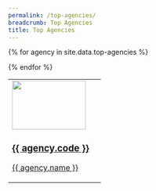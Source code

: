 ```yaml
---
permalink: /top-agencies/
breadcrumb: Top Agencies
title: Top Agencies
---
```


<div class="block-grid"></div>
<table>
  
{% for agency in site.data.top-agencies %}
  
  <div class="grid-item"></div>
    <td> 
    <a href="{{ agency.website }}" style="color: black text-decoration: none">
      <img src="{{ agency.image-url }}" style="height: 100px; width:150px;"/>
      <h3> {{ agency.code }} </h3>
      <p> {{ agency.name }} </p>
    </a>
    </td>
    
  <div class="grid-item filler"></div>
  <td></td>
     
{% endfor %}

</table>




